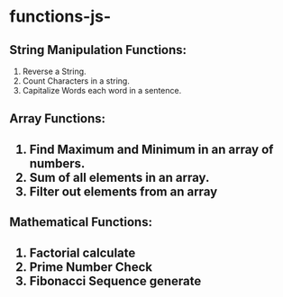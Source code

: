 # functions-js-

<h2>String Manipulation Functions:</h2>
<ol>
<li>Reverse a String.</li>
<li>Count Characters in a string.</li>
<li>Capitalize Words each word in a sentence.</li>
</ol>

<h2>Array Functions:<h2>
<ol>
<li>Find Maximum and Minimum in an array of numbers.</li>
<li>Sum of all elements in an array.</li>
<li>Filter out elements from an array </li>
</ol>

<h2>Mathematical Functions:<h2>
<ol>
<li>Factorial calculate </li>
<li>Prime Number Check</li>
<li>Fibonacci Sequence generate </li>
</ol>
